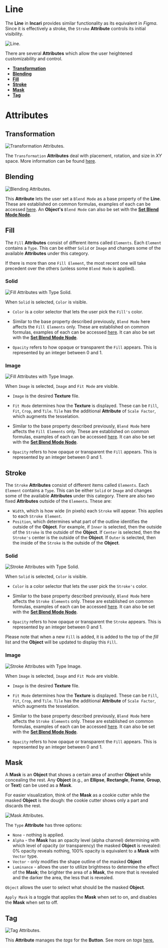 # Line 

The **Line** in **Incari** provides similar functionality as its equivalent in *Figma*. Since it is effectively a stroke, the `Stroke` **Attribute** controls its initial visibility. 

![Line.](../../../.gitbook/assets/line2dimage120232.png)

There are several **Attributes** which allow the user heightened customizability and control. 

* [**Transformation**](figmaline.md#transformation)
* [**Blending**](figmaline.md#blending)
* [**Fill**](figmaline.md#fill)
* [**Stroke**](figmaline.md#stroke)
* [**Mask**](figmaline.md#mask)
* [**Tag**](figmaline.md#tag)

# Attributes

## Transformation

![Transformation Attributes.](../../../.gitbook/assets/buttonattstransformation.png)

The `Transformation` **Attributes** deal with placement, rotation, and size in *XY* space. More information can be found [here](../../attributes/common-attributes/transformation/README.md).

## Blending

![Blending Attributes.](../../../.gitbook/assets/figmablendingattribute.png)

This **Attribute** lets the user set a `Blend Mode` as a base property of the **Line**. These are established on common formulas, examples of each can be accessed [here](http://www.simplefilter.de/en/basics/mixmods.html). An **Object's** `Blend Mode` can also be set with the [**Set Blend Mode Node**](../../../toolbox/incari/object2d/setblendmode.md).

## Fill

The `Fill` **Attributes** consist of different items called `Elements`. Each `Element` contains a `Type`. This can be either `Solid` or `Image` and changes some of the available **Attributes** under this category.

If there is more than one `Fill Element`, the most recent one will take precedent over the others (unless some `Blend Mode` is applied).

### Solid

![Fill Attributes with Type Solid.](../../../.gitbook/assets/booleanoperationfill20232.png)

When `Solid` is selected, `Color` is visible. 

* `Color` is a color selector that lets the user pick the `Fill's` color. 

* Similar to the base property described previously, `Blend Mode` here affects the `Fill Elements` only. These are established on common formulas, examples of each can be accessed [here](http://www.simplefilter.de/en/basics/mixmods.html). It can also be set with the [**Set Blend Mode Node**](../../../toolbox/incari/object2d/setblendmode.md).

* `Opacity` refers to how opaque or transparent the `Fill` appears. This is represented by an integer between 0 and 1.

### Image

![Fill Attributes with Type Image.](../../../.gitbook/assets/figmafillimageatts.png) 

When `Image` is selected, `Image` and `Fit Mode` are visible. 

* `Image` is the desired **Texture** file.
  
* `Fit Mode` determines how the **Texture** is displayed. These can be `Fill`, `Fit`, `Crop`, and `Tile`. `Tile` has the additional **Attribute** of `Scale Factor`, which augments the tesselation. 

* Similar to the base property described previously, `Blend Mode` here affects the `Fill Elements` only. These are established on common formulas, examples of each can be accessed [here](http://www.simplefilter.de/en/basics/mixmods.html). It can also be set with the [**Set Blend Mode Node**](../../../toolbox/incari/object2d/setblendmode.md).

* `Opacity` refers to how opaque or transparent the `Fill` appears. This is represented by an integer between 0 and 1.

## Stroke

The `Stroke` **Attributes** consist of different items called `Elements`. Each `Element` contains a `Type`. This can be either `Solid` or `Image` and changes some of the available **Attributes** under this category. There are also two fixed **Attributes** outside of the `Elements`. These are:

* `Width`, which is how wide (in pixels) each `Stroke` will appear. This applies to each `Stroke Element`. 
* `Position`, which determines what part of the outline identifies the outside of the **Object**. For example, if `Inner` is selected, then the outside of the `Stroke` is the outside of the **Object**. If `Center` is selected, then the `Stroke's` center is the outside of the **Object**. If `Outer` is selected, then the inside of the `Stroke` is the outside of the **Object**.

### Solid

![Stroke Attributes with Type Solid.](../../../.gitbook/assets/booleanoperationstroke20232.png)

When `Solid` is selected, `Color` is visible. 

* `Color` is a color selector that lets the user pick the `Stroke's` color. 

* Similar to the base property described previously, `Blend Mode` here affects the `Stroke Elements` only. These are established on common formulas, examples of each can be accessed [here](http://www.simplefilter.de/en/basics/mixmods.html). It can also be set with the [**Set Blend Mode Node**](../../../toolbox/incari/object2d/setblendmode.md).

* `Opacity` refers to how opaque or transparent the `Stroke` appears. This is represented by an integer between 0 and 1.

Please note that when a new `Fill` is added, it is added to the top of the *fill* list and the **Object** will be updated to display this `Fill`.

### Image

![Stroke Attributes with Type Image.](../../../.gitbook/assets/figmastrokeimage.png)

When `Image` is selected, `Image` and `Fit Mode` are visible. 

* `Image` is the desired **Texture** file.
  
* `Fit Mode` determines how the **Texture** is displayed. These can be `Fill`, `Fit`, `Crop`, and `Tile`. `Tile` has the additional **Attribute** of `Scale Factor`, which augments the tesselation. 

* Similar to the base property described previously, `Blend Mode` here affects the `Stroke Elements` only. These are established on common formulas, examples of each can be accessed [here](http://www.simplefilter.de/en/basics/mixmods.html). It can also be set with the [**Set Blend Mode Node**](../../../toolbox/incari/object2d/setblendmode.md).

* `Opacity` refers to how opaque or transparent the `Fill` appears. This is represented by an integer between 0 and 1.

## Mask 

A **Mask** is an **Object** that shows a certain area of another **Object** while concealing the rest. Any **Object** (e.g., an **Ellipse**, **Rectangle**, **Frame**, **Group**, or **Text**) can be used as a **Mask**. 

For easier visualization, think of the **Mask** as a cookie cutter while the masked **Object** is the dough: the cookie cutter shows only a part and discards the rest.

![Mask Attributes.](../../../.gitbook/assets/figmamaskattsreal.png)

The `Type` **Attribute** has three options:

* `None` - nothing is applied. 
* `Alpha` - the **Mask** has an opacity level (alpha channel) determining with which level of opacity (or transparency) the masked **Object** is revealed: 0% opacity reveals nothing, 100% opacity is equivalent to a **Mask** with `Vector` type.
* `Vector` - only modifies the shape outline of the masked **Object**
* `Luminance` - allows the user to utilize brightness to determine the effect of the **Mask**; the brighter the area of a **Mask**, the more that is revealed and the darker the area, the less that is revealed.

`Object` allows the user to select what should be the masked **Object**.

`Apply Mask` is a toggle that applies the **Mask** when set to on, and disables the **Mask** when set to off. 


## Tag

![Tag Attributes.](../../../.gitbook/assets/buttonattstag.png)

This **Attribute** manages the *tags* for the **Button**. See more on *tags* [here.](../../attributes/common-attributes/tag.md)